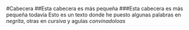 #Cabecera
##Esta cabecera es más pequeña
###Esta cabecera es más pequeña todavía
Esto es un texto donde he puesto algunas palabras en *negrita*, otras en  _cursiva_ y agulas _*convinadoloas*_
